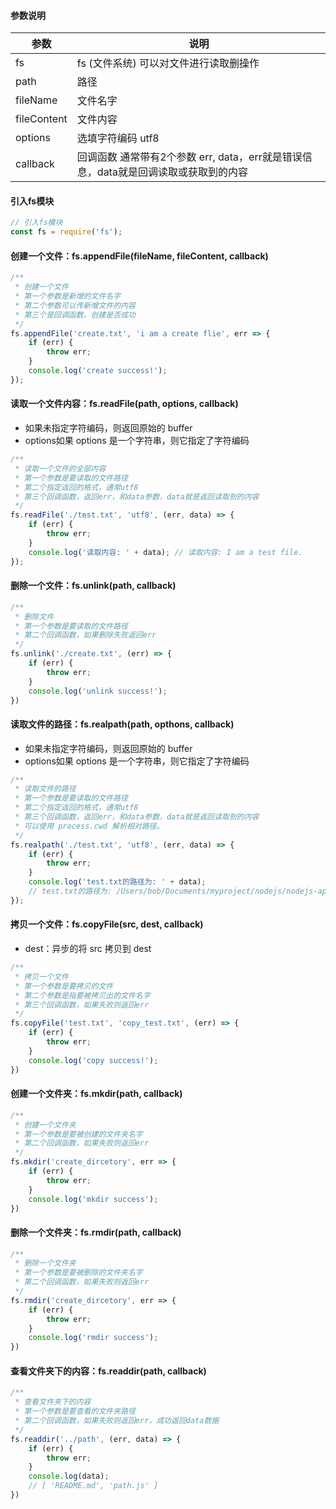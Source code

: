 
#### 参数说明
参数 | 说明
---|---
fs | fs (文件系统) 可以对文件进行读取删操作
path | 路径
fileName | 文件名字
fileContent | 文件内容
options | 选填字符编码 utf8
callback | 回调函数 通常带有2个参数 err, data，err就是错误信息，data就是回调读取或获取到的内容


#### 引入fs模块

```js
// 引入fs模块
const fs = require('fs');
```

#### 创建一个文件：fs.appendFile(fileName, fileContent, callback)

```js
/**
 * 创建一个文件
 * 第一个参数是新增的文件名字
 * 第二个参数可以传新增文件的内容
 * 第三个是回调函数，创建是否成功
 */
fs.appendFile('create.txt', 'i am a create flie', err => {
    if (err) {
        throw err;
    }
    console.log('create success!');
});
```

#### 读取一个文件内容：fs.readFile(path, options, callback)
- 如果未指定字符编码，则返回原始的 buffer
- options如果 options 是一个字符串，则它指定了字符编码

```js
/**
 * 读取一个文件的全部内容
 * 第一个参数是要读取的文件路径
 * 第二个指定返回的格式，通常utf8
 * 第三个回调函数，返回err，和data参数，data就是返回读取到的内容
 */
fs.readFile('./test.txt', 'utf8', (err, data) => {
    if (err) {
        throw err;
    }
    console.log('读取内容: ' + data); // 读取内容: I am a test file.
});
```

#### 删除一个文件：fs.unlink(path, callback)

```js
/**
 * 删除文件
 * 第一个参数是要读取的文件路径
 * 第二个回调函数，如果删除失败返回err
 */
fs.unlink('./create.txt', (err) => {
    if (err) {
        throw err;
    }
    console.log('unlink success!');
})
```

#### 读取文件的路径：fs.realpath(path, opthons, callback)
- 如果未指定字符编码，则返回原始的 buffer
- options如果 options 是一个字符串，则它指定了字符编码

```js
/**
 * 读取文件的路径
 * 第一个参数是要读取的文件路径
 * 第二个指定返回的格式，通常utf8
 * 第三个回调函数，返回err，和data参数，data就是返回读取到的内容
 * 可以使用 process.cwd 解析相对路径。
 */
fs.realpath('./test.txt', 'utf8', (err, data) => {
    if (err) {
        throw err;
    }
    console.log('test.txt的路径为: ' + data);
    // test.txt的路径为: /Users/bob/Documents/myproject/nodejs/nodejs-api/test.txt
});

```

#### 拷贝一个文件：fs.copyFile(src, dest, callback)
- dest：异步的将 src 拷贝到 dest

```js
/**
 * 拷贝一个文件
 * 第一个参数是要拷贝的文件
 * 第二个参数是指要被拷贝出的文件名字
 * 第三个回调函数，如果失败则返回err
 */
fs.copyFile('test.txt', 'copy_test.txt', (err) => {
    if (err) {
        throw err;
    }
    console.log('copy success!');
})
```

#### 创建一个文件夹：fs.mkdir(path, callback)

```js
/**
 * 创建一个文件夹
 * 第一个参数是要被创建的文件夹名字
 * 第二个回调函数，如果失败则返回err
 */
fs.mkdir('create_dircetory', err => {
    if (err) {
        throw err;
    }
    console.log('mkdir success');
})
```

#### 删除一个文件夹：fs.rmdir(path, callback)

```js
/**
 * 删除一个文件夹
 * 第一个参数是要被删除的文件夹名字
 * 第二个回调函数，如果失败则返回err
 */
fs.rmdir('create_dircetory', err => {
    if (err) {
        throw err;
    }
    console.log('rmdir success');
})
```

#### 查看文件夹下的内容：fs.readdir(path, callback)

```js
/**
 * 查看文件夹下的内容
 * 第一个参数是要查看的文件夹路径
 * 第二个回调函数，如果失败则返回err，成功返回data数据
 */
fs.readdir('../path', (err, data) => {
    if (err) {
        throw err;
    }
    console.log(data);
    // [ 'README.md', 'path.js' ]
})


```